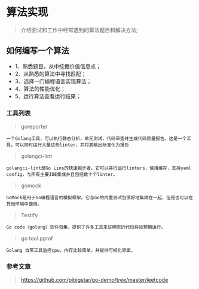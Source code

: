 <!--
 * @Descripttion: 
 * @version: 
 * @Author: WangShuaibing
 * @Date: 2020-09-15 11:46:52
 * @LastEditors: WangShuaibing
 * @LastEditTime: 2020-09-15 14:02:32
-->
# 算法实现
> 介绍面试和工作中经常遇到的算法题目和解决方法;

## 如何编写一个算法
- 1、熟悉题目，从中挖掘价值信息点；
- 2、从熟悉的算法中寻找匹配；
- 3、选择一门编程语言实现算法；
- 4、算法的性能优化；
- 5、运行算法查看运行结果；

###  工具列表
> goreporter 
```text
一个Golang工具，可以执行静态分析，单元测试，代码审查并生成代码质量报告。这是一个工具，可以同时运行大量这些linter，并将其输出标准化为报告
```

> golangci-lint 
```text
golangci-lint是Go Lins的快速跑步者。它可以并行运行linters，使用缓存，支持yaml config，与所有主要IDE集成并且包括数十个linter。
```

> gomock
```text
GoMock是用于Go编程语言的模拟框架。它与Go的内置测试包很好地集成在一起，但是也可以在其他环境中使用。
```


> Testify
```text
Go code（golang）软件包集，提供了许多工具来证明您的代码将按预期运行。
```

> go tool pprof
```text
Golang 自带工具监控cpu，内存比较简单，并提供可视化界面。
```




### 参考文章
> https://github.com/pibigstar/go-demo/tree/master/leetcode
